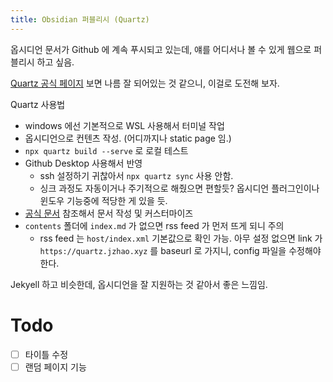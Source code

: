 ```yaml
---
title: Obsidian 퍼블리시 (Quartz)
---
```


옵시디언 문서가 Github 에 계속 푸시되고 있는데, 얘를 어디서나 볼 수 있게 웹으로 퍼블리시 하고 싶음.

[Quartz 공식 페이지](https://quartz.jzhao.xyz/) 보면 나름 잘 되어있는 것 같으니, 이걸로 도전해 보자.


Quartz 사용법
- windows 에선 기본적으로 WSL 사용해서 터미널 작업
- 옵시디언으로 컨텐츠 작성. (어디까지나 static page 임.)
- `npx quartz build --serve` 로 로컬 테스트
- Github Desktop 사용해서 반영
	- ssh 설정하기 귀찮아서 `npx quartz sync` 사용 안함.
	- 싱크 과정도 자동이거나 주기적으로 해줬으면 편할듯? 옵시디언 플러그인이나 윈도우 기능중에 적당한 게 있을 듯.
- [공식 문서](https://quartz.jzhao.xyz/) 참조해서 문서 작성 및 커스터마이즈
- `contents` 폴더에 `index.md` 가 없으면 rss feed 가 먼저 뜨게 되니 주의
	- rss feed 는 `host/index.xml` 기본값으로 확인 가능. 아무 설정 없으면 link 가 `https://quartz.jzhao.xyz` 를 baseurl 로 가지니, config 파일을 수정해야 한다.

Jekyell 하고 비슷한데, 옵시디언을 잘 지원하는 것 같아서 좋은 느낌임.


# Todo

- [ ] 타이틀 수정
- [ ] 랜덤 페이지 기능